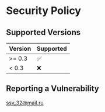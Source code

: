 # Security Policy

## Supported Versions

| Version | Supported          |
| ------- | ------------------ |
| >= 0.3   | :white_check_mark: |
| < 0.3   | :x: |

## Reporting a Vulnerability

ssv_32@mail.ru
